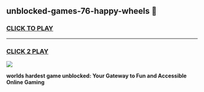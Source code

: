 
## unblocked-games-76-happy-wheels 👋
<h3>
<a href="https://premium.freeplayer.one?title=unblocked-games-76-happy-wheels&ref=14F">CLICK TO PLAY</a></h3>
<hr>

<h3>
<a href="https://premium.freeplayer.one?title=unblocked-games-76-happy-wheels&ref=14F">CLICK 2 PLAY</a>
  
</h3>

<a href="https://premium.freeplayer.one?title=unblocked-games-76-happy-wheels&ref=12F/"><img src="https://clearcache.store/games.png"></a>


**worlds hardest game unblocked: Your Gateway to Fun and Accessible Online Gaming**
